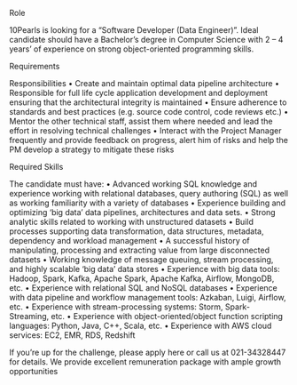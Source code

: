 Role

10Pearls is looking for a “Software Developer (Data Engineer)”. Ideal candidate should have a Bachelor’s degree in Computer Science with 2 – 4 years’ of experience on strong object-oriented programming skills.

Requirements

Responsibilities
• Create and maintain optimal data pipeline architecture
• Responsible for full life cycle application development and deployment ensuring that the architectural integrity is maintained
• Ensure adherence to standards and best practices (e.g. source code control, code reviews etc.)
• Mentor the other technical staff, assist them where needed and lead the effort in resolving technical challenges
• Interact with the Project Manager frequently and provide feedback on progress, alert him of risks and help the PM develop a strategy to mitigate these risks

Required Skills

The candidate must have:
• Advanced working SQL knowledge and experience working with relational databases, query authoring (SQL) as well as working familiarity with a variety of databases
• Experience building and optimizing ‘big data’ data pipelines, architectures and data sets.
• Strong analytic skills related to working with unstructured datasets
• Build processes supporting data transformation, data structures, metadata, dependency and workload management
• A successful history of manipulating, processing and extracting value from large disconnected datasets
• Working knowledge of message queuing, stream processing, and highly scalable ‘big data’ data stores
• Experience with big data tools: Hadoop, Spark, Kafka, Apache Spark, Apache Kafka, Airflow, MongoDB, etc.
• Experience with relational SQL and NoSQL databases
• Experience with data pipeline and workflow management tools: Azkaban, Luigi, Airflow, etc.
• Experience with stream-processing systems: Storm, Spark-Streaming, etc.
• Experience with object-oriented/object function scripting languages: Python, Java, C++, Scala, etc.
• Experience with AWS cloud services: EC2, EMR, RDS, Redshift

If you’re up for the challenge, please apply here or call us at 021-34328447 for details. We provide excellent remuneration package with ample growth opportunities